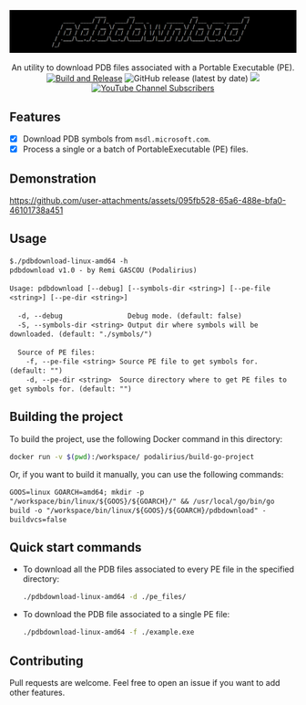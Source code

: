 ![](./.github/banner.png)

<p align="center">
    An utility to download PDB files associated with a Portable Executable (PE).
    <br>
    <a href="https://github.com/p0dalirius/pdbdownload/actions/workflows/commit.yaml" title="Build"><img alt="Build and Release" src="https://github.com/p0dalirius/pdbdownload/actions/workflows/commit.yaml/badge.svg"></a>
    <img alt="GitHub release (latest by date)" src="https://img.shields.io/github/v/release/p0dalirius/pdbdownload">
    <a href="https://twitter.com/intent/follow?screen_name=podalirius_" title="Follow"><img src="https://img.shields.io/twitter/follow/podalirius_?label=Podalirius&style=social"></a>
    <a href="https://www.youtube.com/c/Podalirius_?sub_confirmation=1" title="Subscribe"><img alt="YouTube Channel Subscribers" src="https://img.shields.io/youtube/channel/subscribers/UCF_x5O7CSfr82AfNVTKOv_A?style=social"></a>
    <br>
</p>

## Features

 - [x] Download PDB symbols from `msdl.microsoft.com`.
 - [x] Process a single or a batch of PortableExecutable (PE) files.

## Demonstration

https://github.com/user-attachments/assets/095fb528-65a6-488e-bfa0-46101738a451

## Usage

```
$./pdbdownload-linux-amd64 -h
pdbdownload v1.0 - by Remi GASCOU (Podalirius)

Usage: pdbdownload [--debug] [--symbols-dir <string>] [--pe-file <string>] [--pe-dir <string>]

  -d, --debug                Debug mode. (default: false)
  -S, --symbols-dir <string> Output dir where symbols will be downloaded. (default: "./symbols/")

  Source of PE files:
    -f, --pe-file <string> Source PE file to get symbols for. (default: "")
    -d, --pe-dir <string>  Source directory where to get PE files to get symbols for. (default: "")
```

## Building the project

To build the project, use the following Docker command in this directory:

```bash
docker run -v $(pwd):/workspace/ podalirius/build-go-project
```

Or, if you want to build it manually, you can use the following commands:

```
GOOS=linux GOARCH=amd64; mkdir -p "/workspace/bin/linux/${GOOS}/${GOARCH}/" && /usr/local/go/bin/go build -o "/workspace/bin/linux/${GOOS}/${GOARCH}/pdbdownload" -buildvcs=false
```

## Quick start commands

- To download all the PDB files associated to every PE file in the specified directory:
    ```bash
    ./pdbdownload-linux-amd64 -d ./pe_files/
    ```

- To download the PDB file associated to a single PE file:
    ```bash
    ./pdbdownload-linux-amd64 -f ./example.exe
    ```

## Contributing

Pull requests are welcome. Feel free to open an issue if you want to add other features.
